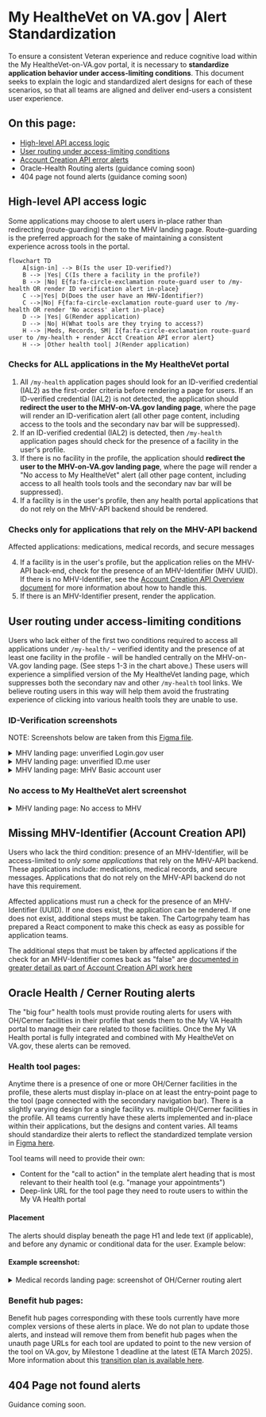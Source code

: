 # My HealtheVet on VA.gov | Alert Standardization
To ensure a consistent Veteran experience and reduce cognitive load within the My HealtheVet-on-VA.gov portal, it is necessary to **standardize application behavior under access-limiting conditions**. This document seeks to explain the logic and standardized alert designs for each of these scenarios, so that all teams are aligned and deliver end-users a consistent user experience. 

## On this page: 
* [High-level API access logic](https://github.com/department-of-veterans-affairs/va.gov-team/blob/master/products/health-care/digital-health-modernization/mhv-to-va.gov/governance/alert-standardization.md#high-level-api-access-logic)
* [User routing under access-limiting conditions](https://github.com/department-of-veterans-affairs/va.gov-team/blob/master/products/health-care/digital-health-modernization/mhv-to-va.gov/governance/alert-standardization.md#user-routing-under-access-limiting-conditions)
* [Account Creation API error alerts](https://github.com/department-of-veterans-affairs/va.gov-team/blob/master/products/health-care/digital-health-modernization/mhv-to-va.gov/governance/alert-standardization.md#account-creation-api-error-alerts-ie-missing-mhv-uuid)
* Oracle-Health Routing alerts (guidance coming soon)
* 404 page not found alerts (guidance coming soon)

## High-level API access logic
Some applications may choose to alert users in-place rather than redirecting (route-guarding) them to the MHV landing page. Route-guarding is the preferred approach for the sake of maintaining a consistent experience across tools in the portal.

```mermaid
flowchart TD
    A[sign-in] --> B(Is the user ID-verified?)
    B --> |Yes| C(Is there a facility in the profile?)
    B --> |No| E{fa:fa-circle-exclamation route-guard user to /my-health OR render ID verification alert in-place}
    C -->|Yes| D(Does the user have an MHV-Identifier?)
    C -->|No| F{fa:fa-circle-exclamation route-guard user to /my-health OR render 'No access' alert in-place}
    D --> |Yes| G(Render application)
    D --> |No| H(What tools are they trying to access?)
    H --> |Meds, Records, SM| I{fa:fa-circle-exclamation route-guard user to /my-health + render Acct Creation API error alert}
    H --> |Other health tool| J(Render application)
```
### Checks for ALL applications in the My HealtheVet portal
1. All `/my-health` application pages should look for an ID-verified credential (IAL2) as the first-order criteria before rendering a page for users. If an ID-verified credential (IAL2) is not detected, the application should **redirect the user to the MHV-on-VA.gov landing page**, where the page will render an ID-verification alert (all other page content, including access to the tools and the secondary nav bar will be suppressed).
2. If an ID-verified credential (IAL2) is detected, then `/my-health` application pages should check for the presence of a facility in the user's profile.
3. If there is no facility in the profile, the application should **redirect the user to the MHV-on-VA.gov landing page**, where the page will render a "No access to My HealtheVet" alert (all other page content, including access to all health tools tools and the secondary nav bar will be suppressed).
4. If a facility is in the user's profile, then any health portal applications that do not rely on the MHV-API backend should be rendered. 

### Checks only for applications that rely on the MHV-API backend
Affected applications: medications, medical records, and secure messages

4. If a facility is in the user's profile, but the application relies on the MHV-API back-end, check for the presence of an MHV-Identifier (MHV UUID). If there is no MHV-Identifier, see the [Account Creation API Overview document](https://github.com/department-of-veterans-affairs/va.gov-team/blob/master/products/health-care/digital-health-modernization/mhv-to-va.gov/governance/mhv-account-creation-api.md) for more information about how to handle this. 
5. If there is an MHV-Identifier present, render the application. 
   
## User routing under access-limiting conditions

Users who lack either of the first two conditions required to access all applications under `/my-health/` – verified identity and the presence of at least one facility in the profile - will be handled centrally on the MHV-on-VA.gov landing page. (See steps 1-3 in the chart above.) These users will experience a simplified version of the My HealtheVet landing page, which suppresses both the secondary nav and other `/my-health` tool links. We believe routing users in this way will help them avoid the frustrating experience of clicking into various health tools they are unable to use.

### ID-Verification screenshots

NOTE: Screenshots below are taken from this [Figma file](https://www.figma.com/design/m992k2m1DSl9MXV9hDytsQ/MHV-Account-Security-%26-Sign-In?node-id=6-13278&t=B7BN9mFl9GkeJt3a-4).

<details><summary>MHV landing page: unverified Login.gov user</summary>

<img width="800" alt="LoginGov unverified alert" src="https://github.com/user-attachments/assets/ca3acd2d-53f4-4c1e-887f-1dccd6b94143" />


</details>

<details><summary>MHV landing page: unverified ID.me user</summary>
<img width="613" alt="Screenshot 2024-12-16 at 3 44 21 PM" src="https://github.com/user-attachments/assets/57ea68d0-216e-40cb-abf4-fdd2bfd883c8" />


</details>

<details><summary>MHV landing page: MHV Basic account user</summary>

<img width="800" alt="MHV Basic access alert" src="https://github.com/user-attachments/assets/33f4e433-3b1d-46db-b898-73b144705f75" />

</details>

### No access to My HealtheVet alert screenshot

<details><summary>MHV landing page: No access to MHV</summary>
<img width="972" alt="Screenshot 2024-12-16 at 3 46 42 PM" src="https://github.com/user-attachments/assets/94231bd6-e773-45cb-bd71-5318642f80f3" />


</details>


## Missing MHV-Identifier (Account Creation API)

Users who lack the third condition: presence of an MHV-Identifier, will be access-limited to _only some applications_ that rely on the MHV-API backend. These applications include: medications, medical records, and secure messages. Applications that do not rely on the MHV-API backend do not have this requirement.

Affected applications must run a check for the presence of an MHV-Identifier (UUID). If one does exist, the application can be rendered. If one does not exist, additional steps must be taken. The Cartogrpahy team has prepared a React component to make this check as easy as possible for application teams. 

The additional steps that must be taken by affected applications if the check for an MHV-Identifier comes back as "false" are [documented in greater detail as part of Account Creation API work here](https://github.com/department-of-veterans-affairs/va.gov-team/blob/master/products/health-care/digital-health-modernization/mhv-to-va.gov/governance/mhv-account-creation-api.md)

## Oracle Health / Cerner Routing alerts
The "big four" health tools must provide routing alerts for users with OH/Cerner facilities in their profile that sends them to the My VA Health portal to manage their care related to those facilities. Once the My VA Health portal is fully integrated and combined with My HealtheVet on VA.gov, these alerts can be removed. 

### Health tool pages:
Anytime there is a presence of one or more OH/Cerner facilities in the profile, these alerts must display in-place on at least the entry-point page to the tool (page connected with the secondary navigation bar). There is a slightly varying design for a single facility vs. multiple OH/Cerner facilities in the profile. All teams currently have these alerts implemented and in-place within their applications, but the designs and content varies. All teams should standardize their alerts to reflect the standardized template version in [Figma here](https://www.figma.com/design/m992k2m1DSl9MXV9hDytsQ/MHV-Account-Security-%26-Sign-In?node-id=263-24267&p=f&t=lCwneRQNRv8cAMdX-0). 

Tool teams will need to provide their own: 
* Content for the "call to action" in the template alert heading that is most relevant to their health tool (e.g. "manage your appointments")
* Deep-link URL for the tool page they need to route users to within the My VA Health portal

#### Placement
The alerts should display beneath the page H1 and lede text (if applicable), and before any dynamic or conditional data for the user. Example below:

#### Example screenshot:
<details><summary>Medical records landing page: screenshot of OH/Cerner routing alert</summary>
<img width="675" alt="Screenshot 2025-01-03 at 3 53 51 PM" src="https://github.com/user-attachments/assets/b717121f-05d0-4881-9c99-d1bd1fa7e1b5" />
</details>

### Benefit hub pages: 
Benefit hub pages corresponding with these tools currently have more complex versions of these alerts in place. We do not plan to update those alerts, and instead will remove them from benefit hub pages when the unauth page URLs for each tool are updated to point to the new version of the tool on VA.gov, by Milestone 1 deadline at the latest (ETA March 2025). More information about this [transition plan is available here](https://github.com/department-of-veterans-affairs/va.gov-team/blob/master/products/health-care/digital-health-modernization/mhv-to-va.gov/transition/benefit-hub-page-updates.md).

## 404 Page not found alerts 
Guidance coming soon.
